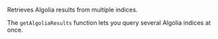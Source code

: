 Retrieves Algolia results from multiple indices.

The `getAlgoliaResults` function lets you query several Algolia indices at once.

